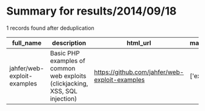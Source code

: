 
# Summary for results/2014/09/18
    
1 records found after deduplication

| full_name | description | html_url | matched_list | matched_count | pushed_at | size | stargazers_count | language | forks_count |
|-----------------------------|------------------------------------------------------------------------------|------------------------------------------------|----------------|-----------------|---------------------------|--------|--------------------|------------|---------------|
| jahfer/web-exploit-examples | Basic PHP examples of common web exploits (clickjacking, XSS, SQL injection) | https://github.com/jahfer/web-exploit-examples | ['exploit'] | 1 | 2014-09-18 02:47:52+00:00 | 308 | 0 | PHP | 0 |

